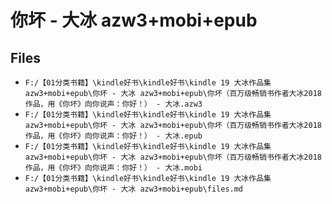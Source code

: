 # 你坏 - 大冰 azw3+mobi+epub

## Files

- `F:/【01分类书籍】\kindle好书\kindle好书\kindle 19 大冰作品集 azw3+mobi+epub\你坏 - 大冰 azw3+mobi+epub\你坏（百万级畅销书作者大冰2018作品，用《你坏》向你说声：你好！） - 大冰.azw3`
- `F:/【01分类书籍】\kindle好书\kindle好书\kindle 19 大冰作品集 azw3+mobi+epub\你坏 - 大冰 azw3+mobi+epub\你坏（百万级畅销书作者大冰2018作品，用《你坏》向你说声：你好！） - 大冰.epub`
- `F:/【01分类书籍】\kindle好书\kindle好书\kindle 19 大冰作品集 azw3+mobi+epub\你坏 - 大冰 azw3+mobi+epub\你坏（百万级畅销书作者大冰2018作品，用《你坏》向你说声：你好！） - 大冰.mobi`
- `F:/【01分类书籍】\kindle好书\kindle好书\kindle 19 大冰作品集 azw3+mobi+epub\你坏 - 大冰 azw3+mobi+epub\files.md`
